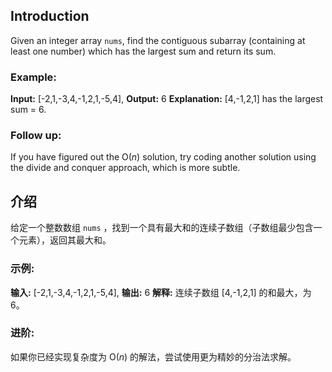 ## Introduction
Given an integer array <code>nums</code>, find the contiguous subarray (containing at least one number) which has the largest sum and return its sum.

### Example:

__Input:__ [-2,1,-3,4,-1,2,1,-5,4],
__Output:__ 6
__Explanation:__ [4,-1,2,1] has the largest sum = 6.
### Follow up:

If you have figured out the O(*n*) solution, try coding another solution using the divide and conquer approach, which is more subtle.

## 介绍
给定一个整数数组 <code>nums</code> ，找到一个具有最大和的连续子数组（子数组最少包含一个元素），返回其最大和。

### 示例:

__输入:__ [-2,1,-3,4,-1,2,1,-5,4],
__输出:__ 6
__解释:__ 连续子数组 [4,-1,2,1] 的和最大，为 6。
### 进阶:

如果你已经实现复杂度为 O(*n*) 的解法，尝试使用更为精妙的分治法求解。